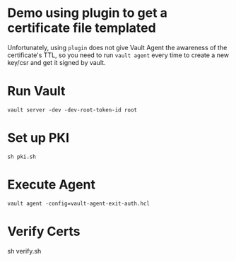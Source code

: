 # Demo using plugin to get a certificate file templated

Unfortunately, using `plugin` does not give Vault Agent the awareness of the certificate's TTL, so you need to run `vault agent` every time to create a new key/csr and get it signed by vault.

# Run Vault
`vault server -dev -dev-root-token-id root`

# Set up PKI
`sh pki.sh`

# Execute Agent
`vault agent -config=vault-agent-exit-auth.hcl`

# Verify Certs
sh verify.sh
